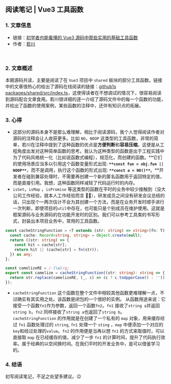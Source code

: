 ## 阅读笔记 | Vue3 工具函数

### 1. 文章信息

- 链接：[初学者也能看懂的 Vue3 源码中那些实用的基础工具函数](https://juejin.cn/post/6994976281053888519)
- 作者：[若川](https://juejin.cn/user/1415826704971918)

​

### 2. 文章概述

本期源码共读，主要是阅读了在 `Vue3` 项目中 `shared` 板块的部分工具函数。链接中的文章很热心的给出了源码在线阅读的链接：[github1s packages/shared/src/index.ts](https://link.juejin.cn/?target=https%3A%2F%2Fgithub1s.com%2Fvuejs%2Fvue-next%2Fblob%2Fmaster%2Fpackages%2Fshared%2Fsrc%2Findex.ts)，这使得读者在不想调试的情况下，很容易阅读到源码配合文章食用。若川很详细的逐一介绍了源码文件中的每一个函数的功能，并给出了函数的使用案例，某些函数的注释中，还伴有知识点的拓展。
​

### 3. 心得

- 这部分的源码本身不是那么难理解，相比于阅读源码，我个人觉得阅读作者对源码的注释会让人收获更多。比如 `NO`，`NOOP` 这类型的工具函数，非常的简单，若川在注释中提到了这种函数的优点是**方便判断**和**容易压缩**。这便是从工程角度出发对这种简单函数的思考。我认为这种类型的函数是出于工程实践中为了代码风格统一化（比如说函数式编程），规范化，而创建的函数。**它们的使用场景应当多以引用这个函数变量形式出现: **`**const fun = obj.fun || NOOP**`**，而不是调用，执行这个函数的形式出现: **`**const a = NO()**`**。**开发者在碰到兼容处理时，不需要再创建一个新的匿名函数用于返回特定的值，而是直接引用。我想，这种函数同样减轻了代码运行时的内存。
- `isSet`，`isMap` ，`isPromise` 等这类型的函数在平时的业务中较少接触到（没大公司工作经验，就本人工作经验而言 🤷‍♂️），研发成员之间没有研发会议总结的话，只出现个一两次估计不会为其创建一个方法，而是在业务开发时顺手进行一次判断，即使项目的`util`中存在，也可能只是个别成员在维护使用。这就是框架源码与业务源码的在功能开发时的区别。我们可以参考工具类的书写形式，封装出本项目业务中，常用的工具函数。

```typescript
const cacheStringFunction = <T extends (str: string) => string>(fn: T): T => {
  const cache: Record<string, string> = Object.create(null);
  return ((str: string) => {
    const hit = cache[str];
    return hit || (cache[str] = fn(str));
  }) as any;
};

const camelizeRE = /-(\w)/g;
export const camelize = cacheStringFunction((str: string): string => {
  return str.replace(camelizeRE, (_, c) => (c ? c.toUpperCase() : ''));
});
```

- `cacheStringFunction`
  这个函数在整个文件中相较其他函数更难理解一点，不过确实有其实用之处。该函数是闭包的一个很好的实例。
  从函数用途来说：它接受一个函数`fn1`作为参数，返回一个函数`fn2`。`fn1` 接收了`string a`并返回 `string b`，`fn2` 同样接收了`string a`也返回了`string b`。
  `cacheStringFunction` 的作用就是在创建了一个私有的 `map` 对象，用来缓存经过 `fn1` 函数处理过的 `string`, `fn1` 处理一个 `sting` ，`map` 中便添加一个对应的 `key`和经过处理的`value`。`fn2` 的作用便是当再以想 `fn1` 的方式来取值时，可以直接取 `map` 在已经缓存的值，减少了一步 `fn1` 的计算时间，提升了代码执行效率。属于经典的以空间换时间。在我们平时的开发业务中，是可以借鉴学习的。

### 4. 结语

初写阅读笔记，不足之处望多建议。😉

